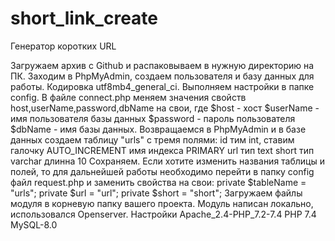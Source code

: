# short_link_create
Генератор коротких URL

Загружаем архив с Github и распаковываем в нужную директорию на ПК. 
Заходим в PhpMyAdmin, создаем пользователя и базу данных для работы. Кодировка utf8mb4_general_ci.
Выполняем настройки в папке config.
В файле connect.php меняем значения свойств host,userName,password,dbName на свои, где
$host - хост
$userName - имя пользователя базы данных
$password - пароль пользователя
$dbName - имя базы данных.
Возвращаемся в PhpMyAdmin и в базе данных создаем таблицу "urls" с тремя полями:
id тим int, ставим галочку AUTO_INCREMENT имя индекса PRIMARY
url тип text
short тип varchar длинна 10
Сохраняем.
Если хотите изменить названия таблицы и полей, то для дальнейшей работы необходимо перейти в папку config файл request.php и заменить свойства на свои:
private $tableName = "urls";
private $url = "url";
private $short = "short";
Загружаем файлы модуля в корневую папку вашего проекта.
Модуль написан локально, использовался Openserver. Настройки Apache_2.4-PHP_7.2-7.4
PHP 7.4 MySQL-8.0
